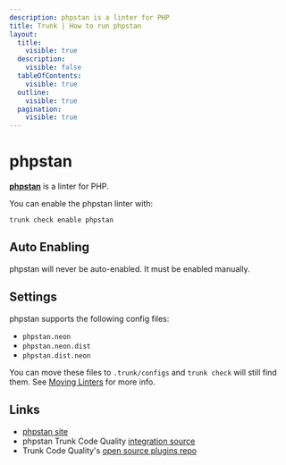 ```yaml
---
description: phpstan is a linter for PHP
title: Trunk | How to run phpstan
layout:
  title:
    visible: true
  description:
    visible: false
  tableOfContents:
    visible: true
  outline:
    visible: true
  pagination:
    visible: true
---
```


# phpstan

[**phpstan**](https://phpstan.org/) is a linter for PHP.

You can enable the phpstan linter with:

```shell
trunk check enable phpstan
```

## Auto Enabling

phpstan will never be auto-enabled. It must be enabled manually.

## Settings

phpstan supports the following config files:
* `phpstan.neon`
* `phpstan.neon.dist`
* `phpstan.dist.neon`

You can move these files to `.trunk/configs` and `trunk check` will still find them. See [Moving Linters](../configure-linters#moving-linters) for more info.




## Links

- [phpstan site](https://phpstan.org/)
- phpstan Trunk Code Quality [integration source](https://github.com/trunk-io/plugins/tree/main/linters/phpstan)
- Trunk Code Quality's [open source plugins repo](https://github.com/trunk-io/plugins/tree/main)
